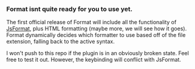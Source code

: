 ### Format isnt quite ready for you to use yet.

The first official release of Format will include all the functionality of [JsFormat](https://github.com/jdc0589/JsFormat),
plus HTML formatting (maybe more, we will see how it goes). Format dynamically decides which formatter to use based off of
the file extension, falling back to the active syntax.

I won't push to this repo if the plugin is in an obviously broken state. Feel free to test it out. However, the keybinding will conflict with JsFormat.
